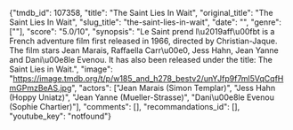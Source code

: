 {"tmdb_id": 107358, "title": "The Saint Lies In Wait", "original_title": "The Saint Lies In Wait", "slug_title": "the-saint-lies-in-wait", "date": "", "genre": [""], "score": "5.0/10", "synopsis": "Le Saint prend l\u2019aff\u00fbt is a French adventure film first released in 1966, directed by Christian-Jaque.  The film stars Jean Marais, Raffaella Carr\u00e0, Jess Hahn, Jean Yanne and Dani\u00e8le Evenou.  It has also been released under the title: The Saint Lies in Wait.", "image": "https://image.tmdb.org/t/p/w185_and_h278_bestv2/unYJfp9f7ml5VqCqfHmGPmzBeAS.jpg", "actors": ["Jean Marais (Simon Templar)", "Jess Hahn (Hoppy Uniatz)", "Jean Yanne (Mueller-Strasse)", "Dani\u00e8le Evenou (Sophie Chartier)"], "comments": [], "recommandations_id": [], "youtube_key": "notfound"}
